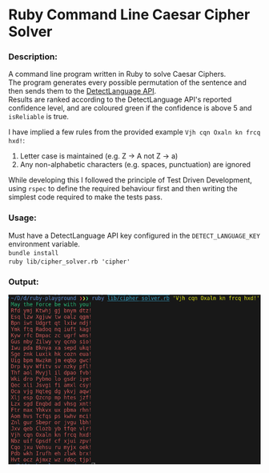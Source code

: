 # Ruby Command Line Caesar Cipher Solver

### Description:
A command line program written in Ruby to solve Caesar Ciphers.  
The program generates every possible permutation of the sentence and then sends them to the [DetectLanguage API](https://detectlanguage.com/).  
Results are ranked according to the DetectLanguage API's reported confidence level, and are coloured green if the confidence is above 5 and `isReliable` is true.

I have implied a few rules from the provided example `Vjh cqn Oxaln kn frcq hxd!`:
1. Letter case is maintained (e.g. Z -> A not Z -> a)
2. Any non-alphabetic characters (e.g. spaces, punctuation) are ignored

While developing this I followed the principle of Test Driven Development, using `rspec` to define the required behaviour first and then writing the simplest code required to make the tests pass.

### Usage:  
Must have a DetectLanguage API key configured in the `DETECT_LANGUAGE_KEY` environment variable.  
`bundle install`  
`ruby lib/cipher_solver.rb 'cipher'`

### Output:
![Example Output](image.png)